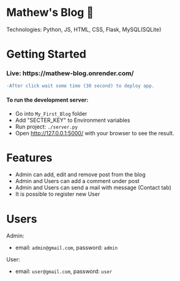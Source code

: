 # Mathew's Blog 📖
Technologies: Python, JS, HTML, CSS, Flask, MySQL(SQLite)
# Getting Started
<h3>Live: https://mathew-blog.onrender.com/  </h3>

```diff
-After click wait some time (30 second) to deploy app.
```

<h4>To run the development server:</h4>

- Go into `My_First_Blog` folder
- Add "SECTER_KEY" to Environment variables
- Run project: `./server.py`
- Open http://127.0.0.1:5000/ with your browser to see the result.

# Features
- Admin can add, edit and remove post from the blog
- Admin and Users can add a comment under post 
- Admin and Users can send a mail with message (Contact tab)
- It is possible to register new User

# Users
Admin:
- email: `admin@gmail.com`, password: `admin`

User:
- email: `user@gmail.com`, password: `user`
